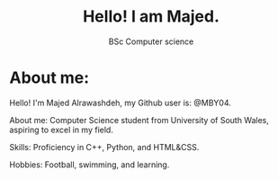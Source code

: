 
<div id="header" align="center">


<H1> Hello! I am Majed. </H1>
<p>BSc Computer science</p>

</div>

<div id="body" align="left">

<H1>About me:</H1>

Hello! I'm Majed Alrawashdeh, my Github user is: @MBY04.

About me: Computer Science student from University of South Wales, aspiring to excel in my field.

Skills: Proficiency in C++, Python, and HTML&CSS.

Hobbies: Football, swimming, and learning.

</div>

